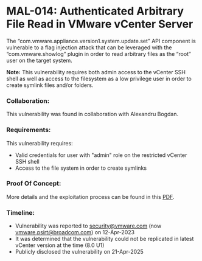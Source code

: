 # MAL-014: Authenticated Arbitrary File Read in VMware vCenter Server

The “com.vmware.appliance.version1.system.update.set” API component is vulnerable to a flag injection attack that can be leveraged with the “com.vmware.showlog” plugin in order to read arbitrary files as the “root” user on the target system.

**Note:** This vulnerability requires both admin access to the vCenter SSH shell as well as access to the filesystem as a low privilege user in order to create symlink files and/or folders.

### Collaboration:
This vulnerability was found in collaboration with Alexandru Bogdan.

### Requirements:

This vulnerability requires:
<br/>
- Valid credentials for user with "admin" role on the restricted vCenter SSH shell
- Access to the file system in order to create symlinks

### Proof Of Concept:

More details and the exploitation process can be found in this [PDF](https://github.com/mbadanoiu/MAL-014/blob/main/VMWare%20vCenter%20-%20MAL-014.pdf).

### Timeline:

- Vulnerability was reported to security@vmware.com (now vmware.psirt@broadcom.com) on 12-Apr-2023
- It was determined that the vulnerability could not be replicated in latest vCenter version at the time (8.0 U1)
- Publicly disclosed the vulnerability on 21-Apr-2025
